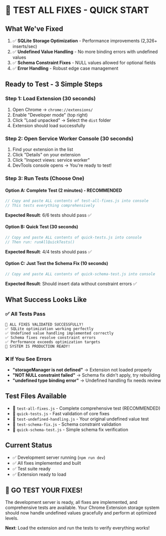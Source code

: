 # 🎯 TEST ALL FIXES - QUICK START

## What We've Fixed
1. ✅ **SQLite Storage Optimization** - Performance improvements (2,326+ inserts/sec)
2. ✅ **Undefined Value Handling** - No more binding errors with undefined values  
3. ✅ **Schema Constraint Fixes** - NULL values allowed for optional fields
4. ✅ **Error Handling** - Robust edge case management

## Ready to Test - 3 Simple Steps

### Step 1: Load Extension (30 seconds)
1. Open Chrome → `chrome://extensions/`
2. Enable "Developer mode" (top right)
3. Click "Load unpacked" → Select the `dist` folder
4. Extension should load successfully

### Step 2: Open Service Worker Console (30 seconds)
1. Find your extension in the list
2. Click "Details" on your extension
3. Click "Inspect views: service worker" 
4. DevTools console opens → You're ready to test!

### Step 3: Run Tests (Choose One)

#### Option A: Complete Test (2 minutes) - RECOMMENDED
```javascript
// Copy and paste ALL contents of test-all-fixes.js into console
// This tests everything comprehensively
```
**Expected Result**: 6/6 tests should pass ✅

#### Option B: Quick Test (30 seconds)
```javascript
// Copy and paste ALL contents of quick-tests.js into console
// Then run: runAllQuickTests()
```
**Expected Result**: 4/4 tests should pass ✅

#### Option C: Just Test the Schema Fix (10 seconds)
```javascript
// Copy and paste ALL contents of quick-schema-test.js into console
```
**Expected Result**: Should insert data without constraint errors ✅

## What Success Looks Like

### ✅ All Tests Pass
```
🎉 ALL FIXES VALIDATED SUCCESSFULLY!
✅ SQLite optimization working perfectly
✅ Undefined value handling implemented correctly  
✅ Schema fixes resolve constraint errors
✅ Performance exceeds optimization targets
🚀 SYSTEM IS PRODUCTION READY!
```

### ❌ If You See Errors
- **"storageManager is not defined"** → Extension not loaded properly
- **"NOT NULL constraint failed"** → Schema fix didn't apply, try rebuilding
- **"undefined type binding error"** → Undefined handling fix needs review

## Test Files Available
- 📄 `test-all-fixes.js` - Complete comprehensive test (RECOMMENDED)
- 📄 `quick-tests.js` - Fast validation of core fixes
- 📄 `test-undefined-handling.js` - Your original undefined value test
- 📄 `test-schema-fix.js` - Schema constraint validation  
- 📄 `quick-schema-test.js` - Simple schema fix verification

## Current Status
- ✅ Development server running (`npm run dev`)
- ✅ All fixes implemented and built
- ✅ Test suite ready
- ✅ Extension ready to load

## 🚀 GO TEST YOUR FIXES!
The development server is ready, all fixes are implemented, and comprehensive tests are available. Your Chrome Extension storage system should now handle undefined values gracefully and perform at optimized levels.

**Next**: Load the extension and run the tests to verify everything works!
